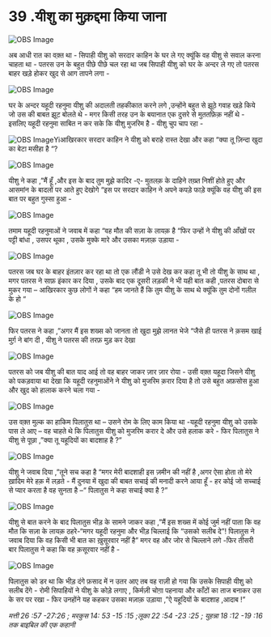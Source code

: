 # 39 .यीशु का मुक़द्दमा किया जाना  

![OBS Image](https://cdn.door43.org/obs/jpg/360px/obs-en-39-01.jpg)

अब आधी रात का वक़्त था - सिपाही यीशु को सरदार काहिन के घर ले गए क्यूंकि वह यीशु से सवाल करना चाहता था - पतरस उन के बहुत पीछे पीछे चल रहा था जब सिपाही यीशु को घर के अन्दर ले गए तो पतरस बाहर खड़े होकर खुद से आग तापने लगा - 

![OBS Image](https://cdn.door43.org/obs/jpg/360px/obs-en-39-02.jpg)

घर के अन्दर यहूदी रहनुमा यीशु की अदालती तहकीकात करने लगे ,उन्होंने बहुत से झूठे गवाह खड़े किये जो उस की बाबत झूट बोलते थे - मगर किसी तरह उन के बयानात एक दुसरे से मुततफ़िक़ नहीं थे - इसलिए यहूदी रहनुमा साबित न कर सके कि यीशु मुजरिम है - यीशु चुप चाप रहा -

![OBS Image](https://cdn.door43.org/obs/jpg/360px/obs-en-39-03.jpg)Yiआखिरकार सरदार काहिन ने यीशु को बराहे रास्त देखा और कहा “क्या तू ज़िन्दा खुदा का बेटा मसीहा है “? 

![OBS Image](https://cdn.door43.org/obs/jpg/360px/obs-en-39-04.jpg)

यीशु ने कहा ,”मैं हूँ ,और इस के बाद तुम मुझे कादिर -ए- मुतलक़ के दाहिने तख़्त निशीं होते हुए और आसमांन के बादलों पर आते हुए देखोगे “इस पर सरदार काहिन ने अपने कपड़े फाड़े क्यूंकि वह यीशु की इस बात पर बहुत गुस्सा हुआ - 

![OBS Image](https://cdn.door43.org/obs/jpg/360px/obs-en-39-05.jpg)

तमाम यहूदी रहनुमाओं ने जवाब में कहा “वह मौत की  सज़ा के लायक़ है “फिर उन्हों ने यीशु की आँखों पर पट्टी बांधा , उसपर थूका , उसके मुक्के मारे और उसका मज़ाक़ उड़ाया -  

![OBS Image](https://cdn.door43.org/obs/jpg/360px/obs-en-39-06.jpg)

पतरस जब घर के बाहर इंतज़ार कर रहा था तो एक लौंडी ने उसे देख कर कहा तू भी तो यीशु के साथ था ,  मगर पतरस ने साफ़ इंकार कर दिया , उसके बाद एक दूसरी लड़की ने भी यही बात कही ,पतरस दोबारा से मुकर गया – आखिरकार कुछ लोगों ने कहा “हम जानते हैं कि तुम यीशु के साथ थे क्यूंकि तुम दोनों गलील के हो “    

![OBS Image](https://cdn.door43.org/obs/jpg/360px/obs-en-39-07.jpg)

फिर पतरस ने कहा ,”अगर मैं इस शख्स को जानता तो खुदा मुझे लानत भेजे “जैसे ही पतरस ने क़सम खाई मुर्ग़ ने बांग दी , यीशु ने पतरस की तरफ़ मुड़ कर देखा  

![OBS Image](https://cdn.door43.org/obs/jpg/360px/obs-en-39-08.jpg)

पतरस को जब यीशु की बात याद आई तो वह बाहर जाकर ज़ार ज़ार रोया - उसी वक़्त यहूदा जिसने यीशु को पकड़वाया था देखा कि यहूदी रहनुमाओंने ने यीशु को मुजरिम क़रार दिया है तो उसे बहुत अफ़सोस हुआ और खुद को हालाक करने चला गया -   

![OBS Image](https://cdn.door43.org/obs/jpg/360px/obs-en-39-09.jpg)

उस वक़्त मुल्क का हाकिम पिलातुस था – उसने रोम के लिए काम किया था -यहूदी रहनुमा यीशु को उसके पास ले आए – वह चाहते थे कि पिलातुस यीशु को मुजरिम करार दे और उसे हलाक करे - फिर पिलातुस ने यीशु से पूछा ,”क्या तू यहूदियों का बादशाह है ?” 

![OBS Image](https://cdn.door43.org/obs/jpg/360px/obs-en-39-10.jpg)

यीशु ने जवाब दिया ,”तूने सच कहा है “मगर मेरी बादशाही इस ज़मीन की नहीं है ,अगर ऐसा होता तो मेरे ख़ादिम मेरे हक़ में लड़ते - मैं दुनया में खुदा की बाबत  सचाई की मनादी करने आया हूँ - हर कोई जो सच्चाई से प्यार करता है वह सुनता है –“ पिलातुस ने कहा सचाई क्या है ?” 

![OBS Image](https://cdn.door43.org/obs/jpg/360px/obs-en-39-11.jpg)

यीशु से बात करने के बाद पिलातुस भीड़ के सामने जाकर कहा ,”मैं इस शख्स में कोई जुर्म नहीं पाता कि वह मौत कि सज़ा के लायक़ ठहरे-“मगर यहूदी रहनुमा और भीड़ चिल्लाई कि “उसको सलीब दे”! पिलातुस ने जवाब दिया कि वह किसी भी बात का ख़ुसूरवार नहीं है” मगर वह और जोर से चिल्लाने लगे -फिर तीसरी बार पिलातुस ने कहा कि वह क़सूरवार नहीं है -   

 

![OBS Image](https://cdn.door43.org/obs/jpg/360px/obs-en-39-12.jpg)

पिलातुस को डर था कि भीड़ दंगे फ़साद में न उतर आए तब वह राज़ी हो गया कि उसके सिपाही यीशु को सलीब देंगे - रोमी सिपाहियों ने यीशु के कोड़े लगाए , किर्मज़ी चोग़ा पहनाया और काँटों का ताज बनाकर उस के सर पर रखा - फिर उनहोंने यह कहकर उसका मज़ाक़ उड़ाया ,”ऐ यहूदियों के बादशाह ,आदाब !” 

_मत्ती 26 :57 -27:26 ; मरकुस 14: 53 -15 :15 ;लूका 22 :54 -23 :25 ; युहन्ना 18 :12 -19 :16 तक बाइबिल की एक कहानी_

